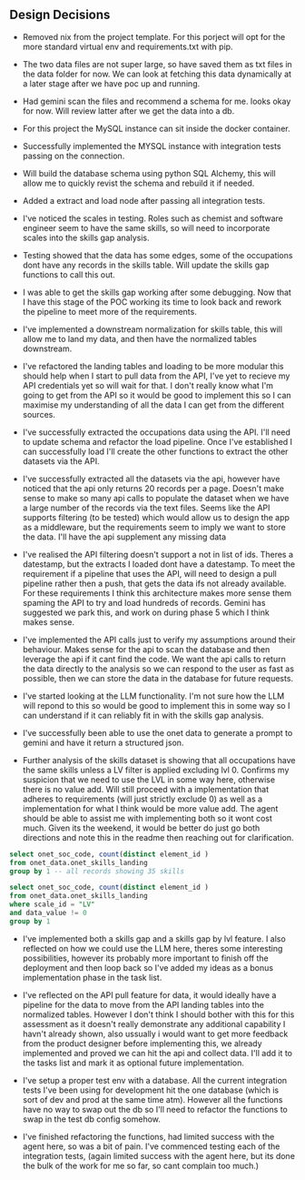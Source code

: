 ## Design Decisions
- Removed nix from the project template. For this porject will opt for the more standard virtual env and requirements.txt with pip.

- The two data files are not super large, so have saved them as txt files in the data folder for now. We can look at fetching this data dynamically at a later stage after we have poc up and running.

- Had gemini scan the files and recommend a schema for me. looks okay for now. Will review latter after we get the data into a db.

- For this project the MySQL instance can sit inside the docker container.

- Successfully implemented the MYSQL instance with integration tests passing on the connection.

- Will build the database schema using python SQL Alchemy, this will allow me to quickly revist the schema and rebuild it if needed.

- Added a extract and load node after passing all integration tests. 

- I've noticed the scales in testing. Roles such as chemist and software engineer seem to have the same skills, so will need to incorporate scales into the skills gap analysis.

- Testing showed that the data has some edges, some of the occupations dont have any records in the skills table. Will update the skills gap functions to call this out.

- I was able to get the skills gap working after some debugging. Now that I have this stage of the POC working its time to look back and rework the pipeline to meet more of the requirements.

- I've implemented a downstream normalization for skills table, this will allow me to land my data, and then have the normalized tables downstream.

- I've refactored the landing tables and loading to be more modular this should help when I start to pull data from the API, I've yet to recieve my API credentials yet so will wait for that. I don't really know what I'm going to get from the API so it would be good to implement this so I can maximise my understanding of all the data I can get from the different sources. 

- I've successfully extracted the occupations data using the API. I'll need to update schema and refactor the load pipeline. Once I've established I can successfully load I'll create the other functions to extract the other datasets via the API. 

- I've successfully extracted all the datasets via the api, however have noticed that the api only returns 20 records per a page. Doesn't make sense to make so many api calls to populate the dataset when we have a large number of the records via the text files. Seems like the API supports filtering (to be tested) which would allow us to design the app as a middleware, but the requirements seem to imply we want to store the data. I'll have the api supplement any missing data 

- I've realised the API filtering doesn't support a not in list of ids. Theres a datestamp, but the extracts I loaded dont have a datestamp. To meet the requirement if a pipeline that uses the API, will need to design a pull pipeline rather then a push, that gets the data ifs not already available. For these requirements I think this architecture makes more sense them spaming the API to try and load hundreds of records. Gemini has suggested we park this, and work on during phase 5 which I think makes sense.

- I've implemented the API calls just to verify my assumptions around their behaviour. Makes sense for the api to scan the database and then leverage the api if it cant find the code. We want the api calls to return the data directly to the analysis so we can respond to the user as fast as possible, then we can store the data in the database for future requests.

- I've started looking at the LLM functionality. I'm not sure how the LLM will repond to this so would be good to implement this in some way so I can understand if it can reliably fit in with the skills gap analysis.

- I've successfully been able to use the onet data to generate a prompt to gemini and have it return a structured json. 

- Further analysis of the skills dataset is showing that all occupations have the same skills unless a LV filter is applied excluding lvl 0. Confirms my suspicion that we need to use the LVL in some way here, otherwise there is no value add. Will still proceed with a implementation that adheres to requirements (will just strictly exclude 0) as well as a implementation for what I think would be more value add. The agent should be able to assist me with implementing both so it wont cost much. Given its the weekend, it would be better do just go both directions and note this in the readme then reaching out for clarification.

```sql
select onet_soc_code, count(distinct element_id )
from onet_data.onet_skills_landing
group by 1 -- all records showing 35 skills
```

```sql
select onet_soc_code, count(distinct element_id )
from onet_data.onet_skills_landing
where scale_id = "LV"
and data_value != 0
group by 1
```

- I've implemented both a skills gap and a skills gap by lvl feature. I also reflected on how we could use the LLM here, theres some interesting possibilities, however its probably more important to finish off the deployment and then loop back so I've added my ideas as a bonus implementation phase in the task list. 

- I've reflected on the API pull feature for data, it would ideally have a pipeline for the data to move from the API landing tables into the normalized tables. However I don't think I should bother with this for this assessment as it doesn't really demonstrate any additional capability I havn't already shown, also ussually i would want to get more feedback from the product designer before implementing this, we already implemented and proved we can hit the api and collect data. I'll add it to the tasks list and mark it as optional future implementation.

- I've setup a proper test env with a database. All the current integration tests I've been using for development hit the one database (which is sort of dev and prod at the same time atm). However all the functions have no way to swap out the db so I'll need to refactor the functions to swap in the test db config somehow.

- I've finished refactoring the functions, had limited success with the agent here, so was a bit of pain. I've commenced testing each of the integration tests, (again limited success with the agent here, but its done the bulk of the work for me so far, so cant complain too much.)